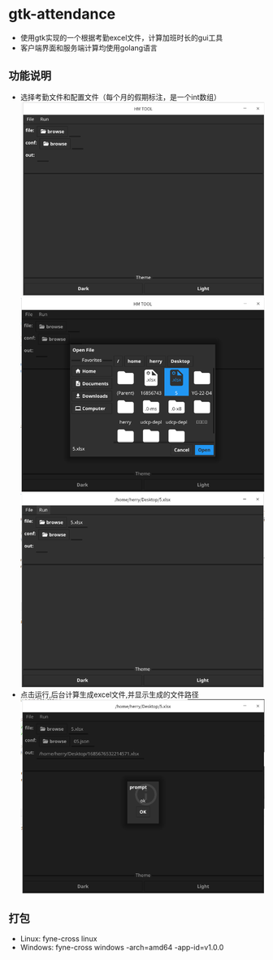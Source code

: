 # gtk-attendance 
* 使用gtk实现的一个根据考勤excel文件，计算加班时长的gui工具
* 客户端界面和服务端计算均使用golang语言

## 功能说明
- 选择考勤文件和配置文件（每个月的假期标注，是一个int数组）
  ![image](./data/1.png)
  ![image](./data/2.png)
  ![image](./data/3.png)
- 点击运行,后台计算生成excel文件,并显示生成的文件路径
  ![image](./data/4.png)

## 打包
- Linux:   fyne-cross linux
- Windows: fyne-cross windows -arch=amd64 -app-id=v1.0.0
